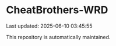 # CheatBrothers-WRD

Last updated: 2025-06-10 03:45:55

This repository is automatically maintained.
